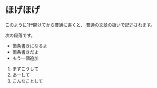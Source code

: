 # ほげほげ

このように1行開けてから普通に書くと、
普通の文章の扱いで記述されます。

次の段落です。

* 箇条書きになるよ
* 箇条書きだよ
* もう一個追加

1. まずこうして
2. あーして
3. こんなことして